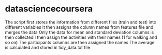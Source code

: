 # datasciencecoursera
The script first stores the information from different files (train and test) into different variables
It then assigns the column names from features file and merges the data
Only the data for mean and standard deviation columns is then collected
I then assign the activities with their names (1 for walking and so on)
The participants columns are then assigned the names
The average is calculated and stored in tidy_data.txt file
